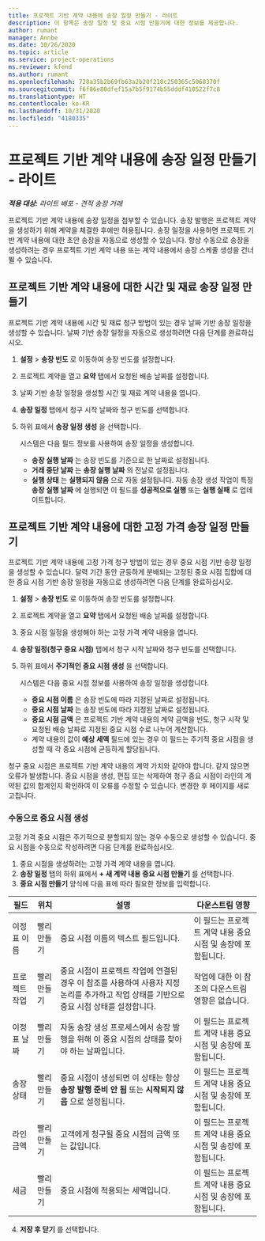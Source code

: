 ```yaml
---
title: 프로젝트 기반 계약 내용에 송장 일정 만들기 - 라이트
description: 이 항목은 송장 일정 및 중요 시점 만들기에 대한 정보를 제공합니다.
author: rumant
manager: Annbe
ms.date: 10/26/2020
ms.topic: article
ms.service: project-operations
ms.reviewer: kfend
ms.author: rumant
ms.openlocfilehash: 728a35b2b69fb63a2b20f218c250365c5068370f
ms.sourcegitcommit: f6f86e80dfef15a7b5f9174b55dddf410522f7c8
ms.translationtype: HT
ms.contentlocale: ko-KR
ms.lasthandoff: 10/31/2020
ms.locfileid: "4180335"
---
```

# <a name="create-invoice-schedules-on-a-project-based-contract-line---lite"></a>프로젝트 기반 계약 내용에 송장 일정 만들기 - 라이트

_**적용 대상:** 라이트 배포 - 견적 송장 거래_

프로젝트 기반 계약 내용에 송장 일정을 첨부할 수 있습니다. 송장 발행은 프로젝트 계약을 생성하기 위해 계약을 체결한 후에만 허용됩니다. 송장 일정을 사용하면 프로젝트 기반 계약 내용에 대한 초안 송장을 자동으로 생성할 수 있습니다. 항상 수동으로 송장을 생성하려는 경우 프로젝트 기반 계약 내용 또는 계약 내용에서 송장 스케줄 생성을 건너뛸 수 있습니다.

## <a name="create-a-time-and-material-invoice-schedule-for-a-project-based-contract-line"></a>프로젝트 기반 계약 내용에 대한 시간 및 재료 송장 일정 만들기

프로젝트 기반 계약 내용에 시간 및 재료 청구 방법이 있는 경우 날짜 기반 송장 일정을 생성할 수 있습니다. 날짜 기반 송장 일정을 자동으로 생성하려면 다음 단계를 완료하십시오.

1. **설정** > **송장 빈도** 로 이동하여 송장 빈도를 설정합니다.
2. 프로젝트 계약을 열고 **요약** 탭에서 요청된 배송 날짜를 설정합니다.
3. 날짜 기반 송장 일정을 생성할 시간 및 재료 계약 내용을 엽니다. 
4. **송장 일정** 탭에서 청구 시작 날짜와 청구 빈도를 선택합니다. 
5. 하위 표에서 **송장 일정 생성** 을 선택합니다.

    시스템은 다음 필드 정보를 사용하여 송장 일정을 생성합니다.

    - **송장 실행 날짜** 는 송장 빈도를 기준으로 한 날짜로 설정됩니다.
    - **거래 중단 날짜** 는 **송장 실행 날짜** 의 전날로 설정됩니다.
    - **실행 상태** 는 **실행되지 않음** 으로 자동 설정됩니다. 자동 송장 생성 작업이 특정 **송장 실행 날짜** 에 실행되면 이 필드를 **성공적으로 실행** 또는 **실행 실패** 로 업데이트합니다.

## <a name="create-a-fixed-price-invoice-schedule-for-a-project-based-contract-line"></a>프로젝트 기반 계약 내용에 대한 고정 가격 송장 일정 만들기

프로젝트 기반 계약 내용에 고정 가격 청구 방법이 있는 경우 중요 시점 기반 송장 일정을 생성할 수 있습니다. 달력 기간 동안 균등하게 분배되는 고정된 중요 시점 집합에 대한 중요 시점 기반 송장 일정을 자동으로 생성하려면 다음 단계를 완료하십시오.

1. **설정** > **송장 빈도** 로 이동하여 송장 빈도를 설정합니다.
2. 프로젝트 계약을 열고 **요약** 탭에서 요청된 배송 날짜를 설정합니다.
3. 중요 시점 일정을 생성해야 하는 고정 가격 계약 내용을 엽니다. 
4. **송장 일정(청구 중요 시점)** 탭에서 청구 시작 날짜와 청구 빈도를 선택합니다. 
5. 하위 표에서 **주기적인 중요 시점 생성** 을 선택합니다.

    시스템은 다음 중요 시점 정보를 사용하여 송장 일정을 생성합니다.

    - **중요 시점 이름** 은 송장 빈도에 따라 지정된 날짜로 설정됩니다.
    - **중요 시점 날짜** 는 송장 빈도에 따라 지정된 날짜로 설정됩니다.
    - **중요 시점 금액** 은 프로젝트 기반 계약 내용의 계약 금액을 빈도, 청구 시작 및 요청된 배송 날짜로 지정된 중요 시점 수로 나누어 계산합니다.
    - 계약 내용의 값이 **예상 세액** 필드에 있는 경우 이 필드는 주기적 중요 시점을 생성할 때 각 중요 시점에 균등하게 할당됩니다.

청구 중요 시점은 프로젝트 기반 계약 내용의 계약 가치와 같아야 합니다. 같지 않으면 오류가 발생합니다. 중요 시점을 생성, 편집 또는 삭제하여 청구 중요 시점이 라인의 계약된 값의 합계인지 확인하여 이 오류를 수정할 수 있습니다. 변경한 후 페이지를 새로 고칩니다.

### <a name="manually-create-milestones"></a>수동으로 중요 시점 생성

고정 가격 중요 시점은 주기적으로 분할되지 않는 경우 수동으로 생성할 수 있습니다. 중요 시점을 수동으로 작성하려면 다음 단계를 완료하십시오.

1. 중요 시점을 생성하려는 고정 가격 계약 내용을 엽니다. 
2. **송장 일정** 탭의 하위 표에서 **+ 새 계약 내용 중요 시점 만들기** 를 선택합니다.
3. **중요 시점 만들기** 양식에 다음 표에 따라 필요한 정보를 입력합니다. 

| 필드 | 위치 | 설명 | 다운스트림 영향 |
| --- | --- | --- | --- |
| 이정표 이름 | 빨리 만들기 | 중요 시점 이름의 텍스트 필드입니다. | 이 필드는 프로젝트 계약 내용 중요 시점 및 송장에 포함됩니다. |
| 프로젝트 작업 | 빨리 만들기 | 중요 시점이 프로젝트 작업에 연결된 경우 이 참조를 사용하여 사용자 지정 논리를 추가하고 작업 상태를 기반으로 중요 시점 상태를 설정합니다. | 작업에 대한 이 참조의 다운스트림 영향은 없습니다. |
| 이정표 날짜 | 빨리 만들기 | 자동 송장 생성 프로세스에서 송장 발행을 위해 이 중요 시점의 상태를 찾아야 하는 날짜입니다. | 이 필드는 프로젝트 계약 내용 중요 시점 및 송장에 포함됩니다. |
| 송장 상태 | 빨리 만들기 | 중요 시점이 생성되면 이 상태는 항상 **송장 발행 준비 안 됨** 또는 **시작되지 않음** 으로 설정됩니다. | 이 필드는 프로젝트 계약 내용 중요 시점 및 송장에 포함됩니다. |
| 라인 금액 | 빨리 만들기 | 고객에게 청구될 중요 시점의 금액 또는 값입니다. | 이 필드는 프로젝트 계약 내용 중요 시점 및 송장에 포함됩니다. |
| 세금 | 빨리 만들기 | 중요 시점에 적용되는 세액입니다. | 이 필드는 프로젝트 계약 내용 중요 시점 및 송장에 포함됩니다. |

4. **저장 후 닫기** 를 선택합니다.

